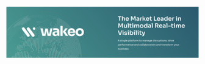 ![Wakeo, The Market Leader in Multimodal Real-time Visibility](https://raw.githubusercontent.com/wakeoTeam/.github/main/profile/banner.png)
